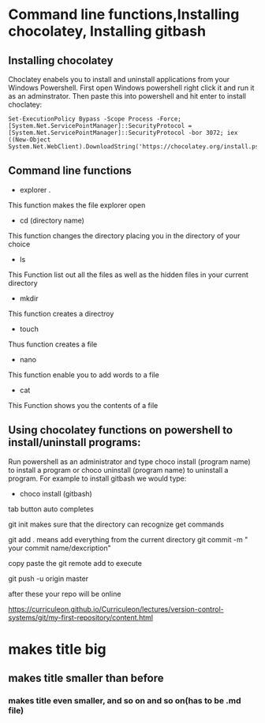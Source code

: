 # Command line functions,Installing chocolatey, Installing gitbash

## Installing chocolatey
Choclatey enabels you to install and uninstall applications from your Windows Powershell.
First open Windows powershell right click it and run it as an adminstrator.
Then paste this into powershell and hit enter to install choclatey:

    Set-ExecutionPolicy Bypass -Scope Process -Force; [System.Net.ServicePointManager]::SecurityProtocol = [System.Net.ServicePointManager]::SecurityProtocol -bor 3072; iex ((New-Object System.Net.WebClient).DownloadString('https://chocolatey.org/install.ps1'))

## Command line functions
* explorer .

This function makes the file explorer open

* cd (directory name)

This function changes the directory  placing you in the directory of your choice

* ls

This Function list out all the files as well as the hidden files in your current directory

* mkdir 

This function creates a directroy

* touch

Thus function creates a file 

* nano

This function enable you to add words to a file 

* cat 

This Function shows you the contents of a file

## Using chocolatey functions on powershell to install/uninstall programs:
Run powershell as an administrator and type choco install (program name) to install a program
or choco uninstall (program name) to uninstall a program. For example to install gitbash we 
would type:

* choco install (gitbash)


tab button auto completes



git init makes sure that the directory can recognize get commands

git add .  means add everything from the current directory
git commit -m  " your commit name/dexcription"

copy paste the git remote add to execute

git push -u origin master 

after these your repo will be online

https://curriculeon.github.io/Curriculeon/lectures/version-control-systems/git/my-first-repository/content.html

# makes title big 
## makes title smaller than before
### makes title even smaller, and so on and so on(has to be .md file)

